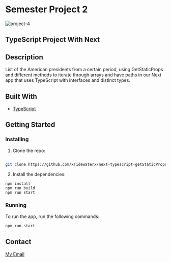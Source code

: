 # Semester Project 2


![project-4](https://user-images.githubusercontent.com/79268288/227971103-d4c79236-ee0e-4423-adb6-d68a11de2f80.png)



## TypeScript Project With Next

## Description


List of the American presidents from a certain period, using GetStaticProps and different methods to iterate through arrays and have paths in our Next app that uses TypeScript with interfaces and distinct types.



## Built With


- [TypeScript](https://www.typescriptlang.org/)




## Getting Started

### Installing



1. Clone the repo:

```bash

git clone https://github.com/xTidewaterx/next-typescript-getStaticProps
```

2. Install the dependencies:

```
npm install
npm run build
npm run start
```

### Running


To run the app, run the following commands:

```bash
npm run start
```


## Contact


[My Email](johan12ab@gmail.com)
